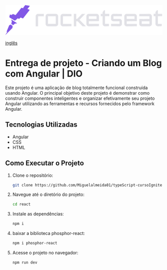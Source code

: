 <img src="img/rocketseat.svg" alt="">

<a href="Readme.md" >inglês</a> 

# Entrega de projeto - Criando um Blog com Angular | DIO

Este projeto é uma aplicação de blog totalmente funcional construída usando Angular. O principal objetivo deste projeto é demonstrar como construir componentes inteligentes e organizar efetivamente seu projeto Angular utilizando as ferramentas e recursos fornecidos pelo framework Angular.

## Tecnologias Utilizadas

- Angular
- CSS
- HTML

## Como Executar o Projeto

1. Clone o repositório:

   ```bash
   git clone https://github.com/Miguelalmeida01/typeScript-cursoIgnite.git
   ```

2. Navegue até o diretório do projeto:

   ```bash
   cd react
   ```

3. Instale as dependências:   

   ```bash
   npm i
   ```

4. baixar a biblioteca phosphor-react:

   ```bash
   npm i phosphor-react
   ```

5. Acesse o projeto no navegador:
   ```bash
   npm run dev
   ```
